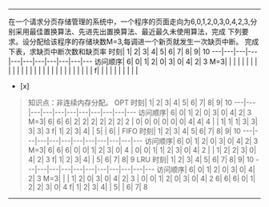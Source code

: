 ---
在一个请求分页存储管理的系统中，一个程序的页面走向为6,0,1,2,0,3,0,4,2,3,分别采用最佳置换算法、先进先出置换算法、最近最久未使用算法，完成
下列要求。设分配给该程序的存储块数M=3,每调进一个新页就发生一次缺页中断。
完成下表，求缺页中断次数和缺页率
时刻| 1| 2| 3| 4| 5| 6| 7| 8| 9| 10
---|---|---|---|---|---|---|---|---|---|---
访问顺序| 6| 0| 1| 2| 0| 3| 0| 4| 2| 3
M=3| | | | | | | | | |
| | | | | | | | |
| | | | | | | | |
f| | | | | | | | | |
- [x]  

> 知识点：非连续内存分配。
> OPT
> 时刻| 1| 2| 3| 4| 5| 6| 7| 8| 9| 10
> ---|---|---|---|---|---|---|---|---|---|---
> 访问顺序| 6| 0| 1| 2| 0| 3| 0| 4| 2| 3
> M=3| 6| 6| 6| 2| 2| 2| 2| 2| 2| 2
> | 0| 0| 0| 0| 0| 0| 4| 4| 4
> | | 1| 1| 1| 3| 3| 3| 3| 3
> f| 1| 2| 3| 4| | 5| | 6| |
> FIFO
> 时刻| 1| 2| 3| 4| 5| 6| 7| 8| 9| 10
> ---|---|---|---|---|---|---|---|---|---|---
> 访问顺序| 6| 0| 1| 2| 0| 3| 0| 4| 2| 3
> M=3| 6| 6| 6| 0| 0| 1| 2| 3| 0| 4
> | 0| 0| 1| 1| 2| 3| 0| 4| 2
> | | 1| 2| 2| 3| 0| 4| 2| 3
> f| 1| 2| 3| 4| | 5| 6| 7| 8| 9
> LRU
> 时刻| 1| 2| 3| 4| 5| 6| 7| 8| 9| 10
> ---|---|---|---|---|---|---|---|---|---|---
> 访问顺序| 6| 0| 1| 2| 0| 3| 0| 4| 2| 3
> M=3| | | 1| 2| 0| 3| 0| 4| 2| 3
> | 0| 0| 1| 2| 0| 3| 0| 4| 2
> 6| 6| 6| 0| 1| 2| 2| 3| 0| 4
> f| 1| 2| 3| 4| | 5| | 6| 7| 8

---